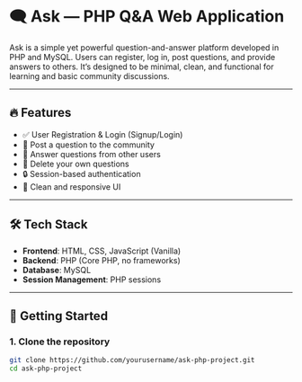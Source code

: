 # 🗨️ Ask — PHP Q&A Web Application

Ask is a simple yet powerful question-and-answer platform developed in PHP and MySQL. Users can register, log in, post questions, and provide answers to others. It’s designed to be minimal, clean, and functional for learning and basic community discussions.

---

## 🔥 Features

- ✅ User Registration & Login (Signup/Login)
- 📝 Post a question to the community
- 💬 Answer questions from other users
- 🧹 Delete your own questions
- 🔒 Session-based authentication
- 🎨 Clean and responsive UI

---

## 🛠️ Tech Stack

- **Frontend**: HTML, CSS, JavaScript (Vanilla)
- **Backend**: PHP (Core PHP, no frameworks)
- **Database**: MySQL
- **Session Management**: PHP sessions

---

## 🚀 Getting Started

### 1. Clone the repository

```bash
git clone https://github.com/yourusername/ask-php-project.git
cd ask-php-project
